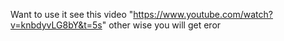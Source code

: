 Want to use it see this video "https://www.youtube.com/watch?v=knbdyvLG8bY&t=5s" other wise you will get eror
